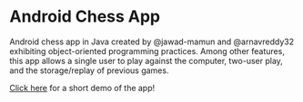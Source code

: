 # Android Chess App
Android chess app in Java created by @jawad-mamun and @arnavreddy32 exhibiting object-oriented programming practices. Among other features, this app allows a single user to play against the computer, two-user play, and the storage/replay of previous games.  
  
[Click here](https://drive.google.com/file/d/1x7S8gCotRjP66wMZeMdoKtVlfCQN6qHB/view?usp=sharing) for a short demo of the app!
